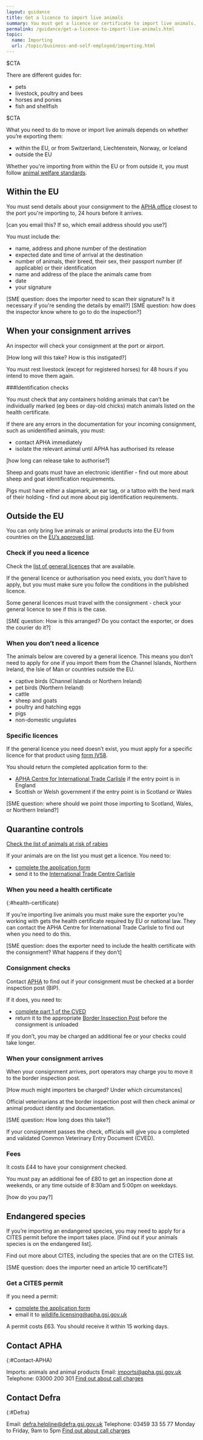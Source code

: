 ```yaml
---
layout: guidance
title: Get a licence to import live animals
summary: You must get a licence or certificate to import live animals.
permalink: /guidance/get-a-licence-to-import-live-animals.html
topic:
  name: Importing
  url: /topic/business-and-self-employed/importing.html
---
```


$CTA

There are different guides for:

- pets
- livestock, poultry and bees
- horses and ponies
- fish and shellfish

$CTA


What you need to do to move or import live animals depends on whether you’re exporting them:

- within the EU, or from Switzerland, Liechtenstein, Norway, or Iceland
- outside the EU

Whether you're importing from within the EU or from outside it, you must follow [animal welfare standards](https://www.gov.uk/guidance/farm-animal-welfare-during-transportation).


## Within the EU


You must send details about your consignment to the [APHA office](https://www.gov.uk/government/organisations/animal-and-plant-health-agency/about/access-and-opening) closest to the port you're importing to, 24 hours before it arrives.

[can you email this? If so, which email address should you use?]

You must include the:

- name, address and phone number of the destination
- expected date and time of arrival at the destination
- number of animals, their breed, their sex, their passport number (if applicable) or their identification
- name and address of the place the animals came from
- date
- your signature


[SME question: does the importer need to scan their signature? Is it necessary if you're sending the details by email?]
[SME question: how does the inspector know where to go to do the inspection?]


## When your consignment arrives

An inspector will check your consignment at the port or airport.

[How long will this take? How is this instigated?]

You must rest livestock (except for registered horses) for 48 hours if you intend to move them again.

###Identification checks

You must check that any containers holding animals that can’t be individually marked (eg bees or day-old chicks) match animals listed on the health certificate.


If there are any errors in the documentation for your incoming consignment, such as unidentified animals, you must:

- contact APHA immediately
- isolate the relevant animal until APHA has authorised its release

[how long can release take to authorise?]

Sheep and goats must have an electronic identifier - find out more about sheep and goat identification requirements.

Pigs must have either a slapmark, an ear tag, or a tattoo with the herd mark of their holding - find out more about pig identification requirements.


## Outside the EU

You can only bring live animals or animal products into the EU from countries on the [EU’s approved list](http://ec.europa.eu/food/safety/international_affairs/trade/third/index_en.htm).

### Check if you need a licence

Check the [list of general licences](https://www.gov.uk/guidance/importing-live-animals-or-animal-products-from-non-eu-countries-general-licences-and-authorisations) that are available.

If the general licence or authorisation you need exists, you don’t have to apply, but you must make sure you follow the conditions in the published licence.

Some general licences must travel with the consignment - check your general licence to see if this is the case.

[SME question: How is this arranged? Do you contact the exporter, or does the courier do it?]

### When you don’t need a licence

The animals below are covered by a general licence. This means you don’t need to apply for one if you import them from the Channel Islands, Northern Ireland, the Isle of Man or countries outside the EU.

- captive birds (Channel Islands or Northern Ireland)
- pet birds (Northern Ireland)
- cattle
- sheep and goats
- poultry and hatching eggs
- pigs
- non-domestic ungulates

### Specific licences

If the general licence you need doesn’t exist, you must apply for a specific licence for that product using [form IV58](https://www.gov.uk/government/uploads/system/uploads/attachment_data/file/488485/form-iv58.pdf).

You should return the completed application form to the:

- [APHA Centre for International Trade Carlisle](#Contact-APHA) if the entry point is in England
- Scottish or Welsh government if the entry point is in Scotland or Wales

[SME question: where should we point those importing to Scotland, Wales, or Northern Ireland?]

## Quarantine controls

[Check the list of animals at risk of rabies](https://www.gov.uk/government/uploads/system/uploads/attachment_data/file/427913/guid-rm01a.pdf)

If your animals are on the list you must  get a licence. You need to:

- [complete the application form](https://www.gov.uk/government/uploads/system/uploads/attachment_data/file/427912/form-rm01.pdf)
- send it to the [International Trade Centre Carlisle](https://www.gov.uk/government/organisations/animal-and-plant-health-agency/about/access-and-opening#specialist-service-centres-ssc)


### When you need a health certificate
{:#health-certificate}

If you’re importing live animals you must make sure the exporter you’re working with gets the health certificate required by EU or national law. They can contact the APHA Centre for International Trade Carlisle to find out when you need to do this.

[SME question: does the exporter need to include the health certificate with the consignment? What happens if they don’t]

### Consignment checks

Contact [APHA](#Contact-APHA) to find out if your consignment must be checked at a border inspection post (BIP).

If it does, you need to:

- [complete part 1 of the CVED](https://www.food.gov.uk/sites/default/files/multimedia/pdfs/blankcved.pdf)
- return it to the appropriate [Border Inspection Post](http://ec.europa.eu/food/animals/docs/bips_contact_unitedkingdom.pdf) before the consignment is unloaded

If you don’t, you may be charged an additional fee or your checks could take longer.

### When your consignment arrives

When your consignment arrives, port operators may charge you to move it to the border inspection post.

[How much might importers be charged? Under which circumstances]

Official veterinarians at the border inspection post will then check animal or animal product identity and documentation.

[SME question: How long does this take?]

If your consignment passes the check, officials will give you a completed and validated Common Veterinary Entry Document (CVED).

### Fees

It costs £44 to have your consignment checked.

You must pay an additional fee of £80 to get an inspection done at weekends, or any time outside of 8:30am and 5:00pm on weekdays.

[how do you pay?]

## Endangered species

If you’re importing an endangered species, you may need to apply for a CITES permit before the import takes place.
[Find out if your animals species is on the endangered list].

Find out more about CITES, including the species that are on the CITES list.

[SME question: does the importer need an article 10 certificate?]

### Get a CITES permit

If you need a permit:
- [complete the application form](https://www.gov.uk/government/uploads/system/uploads/attachment_data/file/423416/form-fed0172-wd.doc)
- email it to <wildlife.licensing@apha.gsi.gov.uk>

A permit costs £63. You should receive it within 15 working days.


## Contact APHA
{:#Contact-APHA)

Imports: animals and animal products
Email: imports@apha.gsi.gov.uk
Telephone: 03000 200 301
[Find out about call charges](https://www.gov.uk/call-charges)


## Contact Defra
{:#Defra}

Email: <defra.helpline@defra.gsi.gov.uk>
Telephone: 03459 33 55 77
Monday to Friday, 9am to 5pm
[Find out about call charges](https://www.gov.uk/call-charges)
